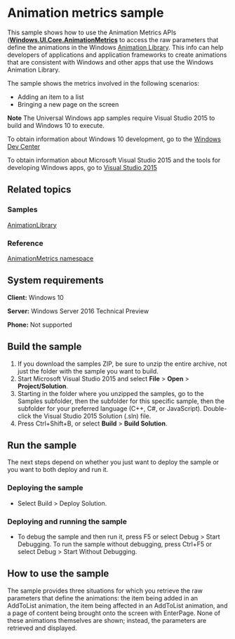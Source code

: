 <!---
  category: GraphicsAndAnimation
  samplefwlink: http://go.microsoft.com/fwlink/p/?LinkId=620484
--->

# Animation metrics sample

This sample shows how to use the Animation Metrics APIs ([**Windows.UI.Core.AnimationMetrics**](http://msdn.microsoft.com/library/windows/apps/br241916) to access the raw parameters that define the animations in the Windows [Animation Library](http://msdn.microsoft.com/library/windows/apps/hh465165). This info can help developers of applications and application frameworks to create animations that are consistent with Windows and other apps that use the Windows Animation Library.

The sample shows the metrics involved in the following scenarios:

- Adding an item to a list
- Bringing a new page on the screen

**Note** The Universal Windows app samples require Visual Studio 2015 to build and Windows 10 to execute.
 
To obtain information about Windows 10 development, go to the [Windows Dev Center](http://go.microsoft.com/fwlink/?LinkID=532421)

To obtain information about Microsoft Visual Studio 2015 and the tools for developing Windows apps, go to [Visual Studio 2015](http://go.microsoft.com/fwlink/?LinkID=532422)

## Related topics

### Samples

[AnimationLibrary](/Samples/AnimationLibrary)

### Reference

[AnimationMetrics namespace](https://msdn.microsoft.com/en-us/library/windows/apps/windows.ui.core.animationmetrics.aspx)

## System requirements

**Client:** Windows 10

**Server:** Windows Server 2016 Technical Preview

**Phone:** Not supported

## Build the sample

1. If you download the samples ZIP, be sure to unzip the entire archive, not just the folder with the sample you want to build. 
2. Start Microsoft Visual Studio 2015 and select **File** \> **Open** \> **Project/Solution**.
3. Starting in the folder where you unzipped the samples, go to the Samples subfolder, then the subfolder for this specific sample, then the subfolder for your preferred language (C++, C#, or JavaScript). Double-click the Visual Studio 2015 Solution (.sln) file.
4. Press Ctrl+Shift+B, or select **Build** \> **Build Solution**.

## Run the sample

The next steps depend on whether you just want to deploy the sample or you want to both deploy and run it.

### Deploying the sample

- Select Build > Deploy Solution. 

### Deploying and running the sample

- To debug the sample and then run it, press F5 or select Debug >  Start Debugging. To run the sample without debugging, press Ctrl+F5 or select Debug > Start Without Debugging. 

## How to use the sample

The sample provides three situations for which you retrieve the raw parameters that define the animations: the item being added in an AddToList animation, the item being affected in an AddToList animation, and a page of content being brought onto the screen with EnterPage. None of these animations themselves are shown; instead, the parameters are retrieved and displayed.

